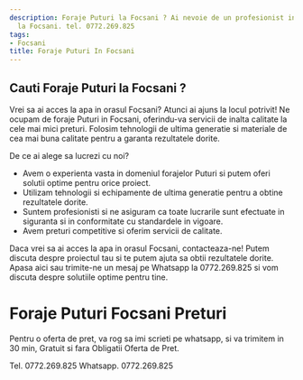 ```yaml
---
description: Foraje Puturi la Focsani ? Ai nevoie de un profesionist in Foraje Puturi
  la Focsani. tel. 0772.269.825
tags:
- Focsani
title: Foraje Puturi In Focsani
---
```



## Cauti Foraje Puturi la Focsani ?


Vrei sa ai acces la apa in orasul Focsani? Atunci ai ajuns la locul potrivit! Ne ocupam de foraje Puturi in Focsani, oferindu-va servicii de inalta calitate la cele mai mici preturi. Folosim tehnologii de ultima generatie si materiale de cea mai buna calitate pentru a garanta rezultatele dorite.

De ce ai alege sa lucrezi cu noi?
- Avem o experienta vasta in domeniul forajelor Puturi si putem oferi solutii optime pentru orice proiect.
- Utilizam tehnologii si echipamente de ultima generatie pentru a obtine rezultatele dorite.
- Suntem profesionisti si ne asiguram ca toate lucrarile sunt efectuate in siguranta si in conformitate cu standardele in vigoare.
- Avem preturi competitive si oferim servicii de calitate.

Daca vrei sa ai acces la apa in orasul Focsani, contacteaza-ne! Putem discuta despre proiectul tau si te putem ajuta sa obtii rezultatele dorite. Apasa aici sau trimite-ne un mesaj pe Whatsapp la 0772.269.825 si vom discuta despre solutiile optime pentru tine.

# Foraje Puturi Focsani Preturi
Pentru o oferta de pret, va rog sa imi scrieti pe whatsapp, si va trimitem in 30 min, Gratuit si fara Obligatii Oferta de Pret.

Tel. 0772.269.825
Whatsapp. 0772.269.825